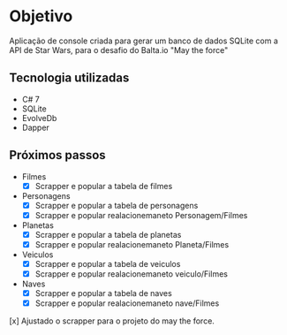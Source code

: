 # Objetivo
Aplicação de console criada para gerar um banco de dados SQLite com a API de Star Wars, para o desafio do Balta.io "May the force"

## Tecnologia utilizadas
- C# 7
- SQLite
- EvolveDb
- Dapper

## Próximos passos
- Filmes  
     - [x] Scrapper e popular a tabela de filmes  

- Personagens
    - [x] Scrapper e popular a tabela de personagens  
    - [x] Scrapper e popular realacionemaneto Personagem/Filmes

- Planetas
    - [x] Scrapper e popular a tabela de planetas
    - [x] Scrapper e popular realacionemaneto Planeta/Filmes

- Veiculos
    - [x] Scrapper e popular a tabela de veiculos
    - [x] Scrapper e popular realacionemaneto veiculo/Filmes

- Naves
    - [x] Scrapper e popular a tabela de naves
    - [x] Scrapper e popular realacionemaneto nave/Filmes

[x] Ajustado o scrapper para o projeto do may the force.
